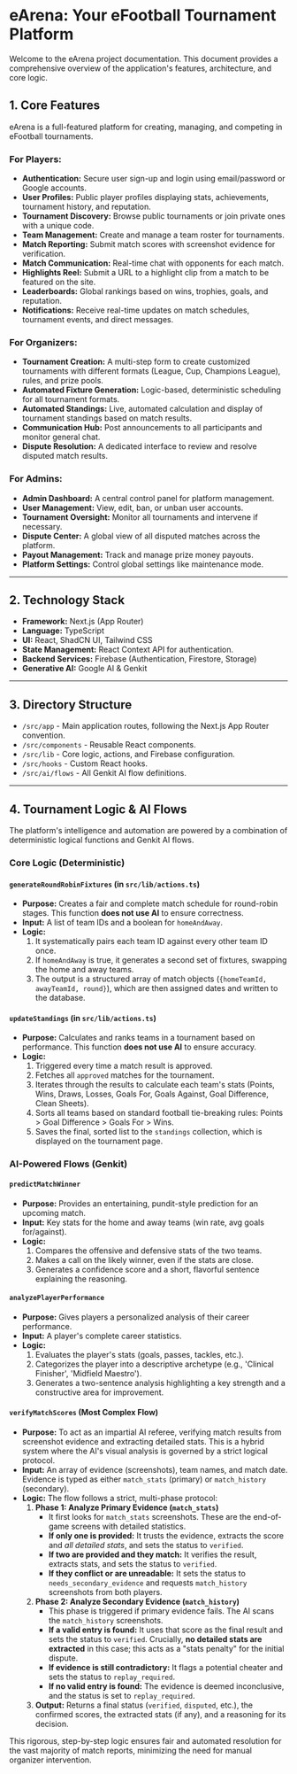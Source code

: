 # eArena: Your eFootball Tournament Platform

Welcome to the eArena project documentation. This document provides a comprehensive overview of the application's features, architecture, and core logic.

## 1. Core Features

eArena is a full-featured platform for creating, managing, and competing in eFootball tournaments.

### For Players:
- **Authentication:** Secure user sign-up and login using email/password or Google accounts.
- **User Profiles:** Public player profiles displaying stats, achievements, tournament history, and reputation.
- **Tournament Discovery:** Browse public tournaments or join private ones with a unique code.
- **Team Management:** Create and manage a team roster for tournaments.
- **Match Reporting:** Submit match scores with screenshot evidence for verification.
- **Match Communication:** Real-time chat with opponents for each match.
- **Highlights Reel:** Submit a URL to a highlight clip from a match to be featured on the site.
- **Leaderboards:** Global rankings based on wins, trophies, goals, and reputation.
- **Notifications:** Receive real-time updates on match schedules, tournament events, and direct messages.

### For Organizers:
- **Tournament Creation:** A multi-step form to create customized tournaments with different formats (League, Cup, Champions League), rules, and prize pools.
- **Automated Fixture Generation:** Logic-based, deterministic scheduling for all tournament formats.
- **Automated Standings:** Live, automated calculation and display of tournament standings based on match results.
- **Communication Hub:** Post announcements to all participants and monitor general chat.
- **Dispute Resolution:** A dedicated interface to review and resolve disputed match results.

### For Admins:
- **Admin Dashboard:** A central control panel for platform management.
- **User Management:** View, edit, ban, or unban user accounts.
- **Tournament Oversight:** Monitor all tournaments and intervene if necessary.
- **Dispute Center:** A global view of all disputed matches across the platform.
- **Payout Management:** Track and manage prize money payouts.
- **Platform Settings:** Control global settings like maintenance mode.

---

## 2. Technology Stack

- **Framework:** Next.js (App Router)
- **Language:** TypeScript
- **UI:** React, ShadCN UI, Tailwind CSS
- **State Management:** React Context API for authentication.
- **Backend Services:** Firebase (Authentication, Firestore, Storage)
- **Generative AI:** Google AI & Genkit

---

## 3. Directory Structure

- `/src/app` - Main application routes, following the Next.js App Router convention.
- `/src/components` - Reusable React components.
- `/src/lib` - Core logic, actions, and Firebase configuration.
- `/src/hooks` - Custom React hooks.
- `/src/ai/flows` - All Genkit AI flow definitions.

---

## 4. Tournament Logic & AI Flows

The platform's intelligence and automation are powered by a combination of deterministic logical functions and Genkit AI flows.

### Core Logic (Deterministic)

#### `generateRoundRobinFixtures` (in `src/lib/actions.ts`)
- **Purpose:** Creates a fair and complete match schedule for round-robin stages. This function **does not use AI** to ensure correctness.
- **Input:** A list of team IDs and a boolean for `homeAndAway`.
- **Logic:**
  1.  It systematically pairs each team ID against every other team ID once.
  2.  If `homeAndAway` is true, it generates a second set of fixtures, swapping the home and away teams.
  3.  The output is a structured array of match objects (`{homeTeamId, awayTeamId, round}`), which are then assigned dates and written to the database.

#### `updateStandings` (in `src/lib/actions.ts`)
- **Purpose:** Calculates and ranks teams in a tournament based on performance. This function **does not use AI** to ensure accuracy.
- **Logic:**
  1.  Triggered every time a match result is approved.
  2.  Fetches all `approved` matches for the tournament.
  3.  Iterates through the results to calculate each team's stats (Points, Wins, Draws, Losses, Goals For, Goals Against, Goal Difference, Clean Sheets).
  4.  Sorts all teams based on standard football tie-breaking rules: Points > Goal Difference > Goals For > Wins.
  5.  Saves the final, sorted list to the `standings` collection, which is displayed on the tournament page.

### AI-Powered Flows (Genkit)

#### `predictMatchWinner`
- **Purpose:** Provides an entertaining, pundit-style prediction for an upcoming match.
- **Input:** Key stats for the home and away teams (win rate, avg goals for/against).
- **Logic:**
  1.  Compares the offensive and defensive stats of the two teams.
  2.  Makes a call on the likely winner, even if the stats are close.
  3.  Generates a confidence score and a short, flavorful sentence explaining the reasoning.

#### `analyzePlayerPerformance`
- **Purpose:** Gives players a personalized analysis of their career performance.
- **Input:** A player's complete career statistics.
- **Logic:**
  1.  Evaluates the player's stats (goals, passes, tackles, etc.).
  2.  Categorizes the player into a descriptive archetype (e.g., 'Clinical Finisher', 'Midfield Maestro').
  3.  Generates a two-sentence analysis highlighting a key strength and a constructive area for improvement.

#### `verifyMatchScores` (Most Complex Flow)
- **Purpose:** To act as an impartial AI referee, verifying match results from screenshot evidence and extracting detailed stats. This is a hybrid system where the AI's visual analysis is governed by a strict logical protocol.
- **Input:** An array of evidence (screenshots), team names, and match date. Evidence is typed as either `match_stats` (primary) or `match_history` (secondary).
- **Logic:** The flow follows a strict, multi-phase protocol:
  1.  **Phase 1: Analyze Primary Evidence (`match_stats`)**
      - It first looks for `match_stats` screenshots. These are the end-of-game screens with detailed statistics.
      - **If only one is provided:** It trusts the evidence, extracts the score and *all detailed stats*, and sets the status to `verified`.
      - **If two are provided and they match:** It verifies the result, extracts stats, and sets the status to `verified`.
      - **If they conflict or are unreadable:** It sets the status to `needs_secondary_evidence` and requests `match_history` screenshots from both players.
  2.  **Phase 2: Analyze Secondary Evidence (`match_history`)**
      - This phase is triggered if primary evidence fails. The AI scans the `match_history` screenshots.
      - **If a valid entry is found:** It uses that score as the final result and sets the status to `verified`. Crucially, **no detailed stats are extracted** in this case; this acts as a "stats penalty" for the initial dispute.
      - **If evidence is still contradictory:** It flags a potential cheater and sets the status to `replay_required`.
      - **If no valid entry is found:** The evidence is deemed inconclusive, and the status is set to `replay_required`.
  3.  **Output:** Returns a final status (`verified`, `disputed`, etc.), the confirmed scores, the extracted stats (if any), and a reasoning for its decision.

This rigorous, step-by-step logic ensures fair and automated resolution for the vast majority of match reports, minimizing the need for manual organizer intervention.